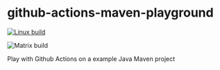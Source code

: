 # github-actions-maven-playground

[![Linux build](https://img.shields.io/travis/tbouffard/github-actions-maven-playground/master?label=Linux%20build&logo=travis)](https://travis-ci.org/Bonitasoft-Community/Build-Bonita)

![Matrix build](https://github.com/tbouffard/github-actions-maven-playground/workflows/Matrix%20Build/badge.svg)

Play with Github Actions on a example Java Maven project
